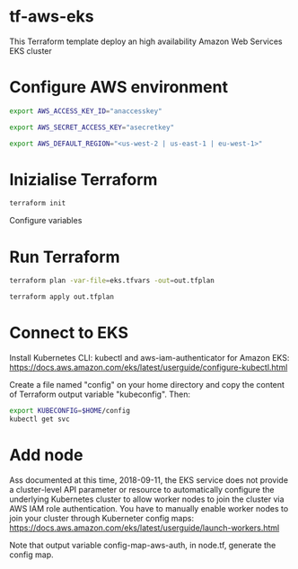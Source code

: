 # tf-aws-eks
This Terraform template deploy an high availability Amazon Web Services EKS cluster

# Configure AWS environment 
```bash
export AWS_ACCESS_KEY_ID="anaccesskey"

export AWS_SECRET_ACCESS_KEY="asecretkey"

export AWS_DEFAULT_REGION="<us-west-2 | us-east-1 | eu-west-1>"
```

# Inizialise Terraform
```bash
terraform init
```
Configure variables

# Run Terraform
```bash
terraform plan -var-file=eks.tfvars -out=out.tfplan

terraform apply out.tfplan
```

# Connect to EKS
Install Kubernetes CLI: kubectl and aws-iam-authenticator for Amazon EKS:
https://docs.aws.amazon.com/eks/latest/userguide/configure-kubectl.html

Create a file named "config" on your home directory and copy the content of Terraform output variable "kubeconfig".
Then:
```bash
export KUBECONFIG=$HOME/config
kubectl get svc
```

# Add node
Ass documented at this time, 2018-09-11, the EKS service does not provide a cluster-level API parameter or resource to automatically configure the underlying Kubernetes cluster to allow worker nodes to join the cluster via AWS IAM role authentication.
You have to manually enable worker nodes to join your cluster through Kuberneter config maps: 
https://docs.aws.amazon.com/eks/latest/userguide/launch-workers.html

Note that output variable config-map-aws-auth, in node.tf, generate the config map.